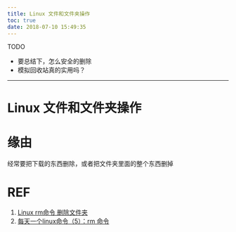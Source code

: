 ```yaml
---
title: Linux 文件和文件夹操作
toc: true
date: 2018-07-10 15:49:35
---
```

TODO

* 要总结下，怎么安全的删除
* 模拟回收站真的实用吗？

---

# Linux 文件和文件夹操作



# 缘由


经常要把下载的东西删除，或者把文件夹里面的整个东西删掉










# REF

1. [Linux rm命令 删除文件夹](https://blog.csdn.net/sqbzo/article/details/8990404)
2. [每天一个linux命令（5）：rm 命令](https://www.cnblogs.com/peida/archive/2012/10/26/2740521.html)
